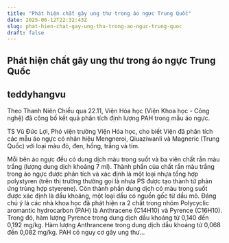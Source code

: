 ```yaml
---
title: "Phát hiện chất gây ung thư trong áo ngực Trung Quốc"
date: 2025-06-12T22:32:43Z
slug: phat-hien-chat-gay-ung-thu-trong-ao-nguc-trung-quoc
draft: false
---
```


## Phát hiện chất gây ung thư trong áo ngực Trung Quốc

## teddyhangvu

Theo Thanh Niên
Chiều qua 22.11, Viện Hóa học (Viện Khoa học - Công nghệ) đã công bố kết quả phân tích định lượng PAH trong mẫu áo ngực.

TS Vũ Đức Lợi, Phó viện trưởng Viện Hóa học, cho biết Viện đã phân tích các mẫu áo ngực có nhãn hiệu Mengneroi, Qiuaziwanli và Magneric (Trung Quốc) với loại màu đỏ, đen, hồng, trắng và tím.

Mỗi bên áo ngực đều có dung dịch màu trong suốt và ba viên chất rắn màu trắng (lượng dung dịch khoảng 7 ml). Thành phần của chất rắn màu trắng trong áo ngực được phân tích và xác định là một loại nhựa tổng hợp polystyren (trên thị trường thường gọi là nhựa PS được tạo thành từ phản ứng trùng hợp styerene). Còn thành phần dung dịch có màu trong suốt được xác định là dầu khoáng, một loại dầu có nguồn gốc từ dầu mỏ.
Đáng chú ý là các nhà khoa học đã phát hiện ra 2 chất trong nhóm Polycyclic aromantic hydrocarbon (PAH) là Anthracene (C14H10) và Pyrence (C16H10). Trong đó, hàm lượng Pyrence trong dung dịch dầu khoáng từ 0,140 đến 0,192 mg/kg. Hàm lượng Anthrancene trong dung dịch dầu khoáng từ 0,068 đến 0,082 mg/kg. PAH có nguy cơ gây ung thư...